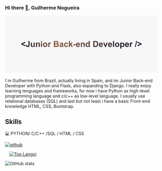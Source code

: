 ### Hi there 👋, Guilherme Nogueira
![Junior Back-end Developer](https://github.com/guilher95/guilher95/blob/main/JrBackendv2.png)

I´m Guilherme from Brazil, actually living in Spain, and im Junior Back-end Developer with Python and Flask, also expanding to Django. I really enjoy learning lenguages and frameworks, for now i have Python as high-level programming language and c/c++ as low-level language. I usually use relational databases (SQL) and last but not least i have a basic Front-end knowledge HTML, CSS, Bootstrap.

## Skills
:computer: PYTHON/ C/C++ /SQL  / HTML / CSS

 [<img src='https://cdn.jsdelivr.net/npm/simple-icons@3.0.1/icons/github.svg' alt='github' height='40'>](https://github.com/guilher95)  
 

 [![Top Langs](https://github-readme-stats.vercel.app/api/top-langs/?username=guilher95&layout=compact))](https://github.com/anuraghazra/github-readme-stats)

![GitHub stats](https://github-readme-stats.vercel.app/api?username=guilher95&show_icons=true&)  



